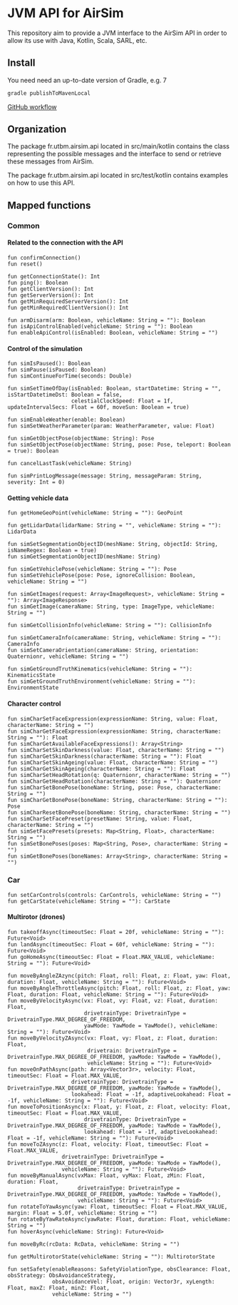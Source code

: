 # JVM API for AirSim

This repository aim to provide a JVM interface to the AirSim API in order
to allow its use with Java, Kotlin, Scala, SARL, etc.

## Install

You need need an up-to-date version of Gradle, e.g. 7

```sh
gradle publishToMavenLocal
```

[GitHub workflow](.github/workflows/publish.yml)

## Organization

The package fr.utbm.airsim.api located in src/main/kotlin contains the class representing the possible
messages and the interface to send or retrieve these messages from AirSim.

The package fr.utbm.airsim.api located in src/test/kotlin contains examples on how to
use this API. 

## Mapped functions

### Common

#### Related to the connection with the API

    fun confirmConnection()
    fun reset()

    fun getConnectionState(): Int
    fun ping(): Boolean
    fun getClientVersion(): Int
    fun getServerVersion(): Int
    fun getMinRequiredServerVersion(): Int
    fun getMinRequiredClientVersion(): Int
    
    fun armDisarm(arm: Boolean, vehicleName: String = ""): Boolean
    fun isApiControlEnabled(vehicleName: String = ""): Boolean
    fun enableApiControl(isEnabled: Boolean, vehicleName: String = "")

#### Control of the simulation

    fun simIsPaused(): Boolean
    fun simPause(isPaused: Boolean)
    fun simContinueForTime(seconds: Double)

    fun simSetTimeOfDay(isEnabled: Boolean, startDatetime: String = "", isStartDatetimeDst: Boolean = false,
                        celestialClockSpeed: Float = 1f, updateIntervalSecs: Float = 60f, moveSun: Boolean = true)

    fun simEnableWeather(enable: Boolean)
    fun simSetWeatherParameter(param: WeatherParameter, value: Float)

    fun simGetObjectPose(objectName: String): Pose
    fun simSetObjectPose(objectName: String, pose: Pose, teleport: Boolean = true): Boolean

    fun cancelLastTask(vehicleName: String)
    
    fun simPrintLogMessage(message: String, messageParam: String, severity: Int = 0)

#### Getting vehicle data

    fun getHomeGeoPoint(vehicleName: String = ""): GeoPoint

    fun getLidarData(lidarName: String = "", vehicleName: String = ""): LidarData

    fun simSetSegmentationObjectID(meshName: String, objectId: String, isNameRegex: Boolean = true)
    fun simGetSegmentationObjectID(meshName: String)

    fun simGetVehiclePose(vehicleName: String = ""): Pose
    fun simSetVehiclePose(pose: Pose, ignoreCollision: Boolean, vehicleName: String = "")

    fun simGetImages(request: Array<ImageRequest>, vehicleName: String = ""): Array<ImageResponse>
    fun simGetImage(cameraName: String, type: ImageType, vehicleName: String = "")

    fun simGetCollisionInfo(vehicleName: String = ""): CollisionInfo

    fun simGetCameraInfo(cameraName: String, vehicleName: String = ""): CameraInfo
    fun simSetCameraOrientation(cameraName: String, orientation: Quaternionr, vehicleName: String = "")

    fun simGetGroundTruthKinematics(vehicleName: String = ""): KinematicsState
    fun simGetGroundTruthEnvironment(vehicleName: String = ""): EnvironmentState

#### Character control

    fun simCharSetFaceExpression(expressionName: String, value: Float, characterName: String = "")
    fun simCharGetFaceExpression(expressionName: String, characterName: String = ""): Float
    fun simCharGetAvailableFaceExpressions(): Array<String>
    fun simCharSetSkinDarkness(value: Float, characterName: String = "")
    fun simCharGetSkinDarkness(characterName: String = ""): Float
    fun simCharSetSkinAgeing(value: Float, characterName: String = "")
    fun simCharGetSkinAgeing(characterName: String = ""): Float
    fun simCharSetHeadRotation(q: Quaternionr, characterName: String = "")
    fun simCharGetHeadRotation(characterName: String = ""): Quaternionr
    fun simCharSetBonePose(boneName: String, pose: Pose, characterName: String = "")
    fun simCharGetBonePose(boneName: String, characterName: String = ""): Pose
    fun simCharResetBonePose(boneName: String, characterName: String = "")
    fun simCharSetFacePreset(presetName: String, value: Float, characterName: String = "")
    fun simSetFacePresets(presets: Map<String, Float>, characterName: String = "")
    fun simSetBonePoses(poses: Map<String, Pose>, characterName: String = "")
    fun simGetBonePoses(boneNames: Array<String>, characterName: String = "")

### Car

    fun setCarControls(controls: CarControls, vehicleName: String = "")
    fun getCarState(vehicleName: String = ""): CarState

#### Multirotor (drones)

    fun takeoffAsync(timeoutSec: Float = 20f, vehicleName: String = ""): Future<Void>
    fun landAsync(timeoutSec: Float = 60f, vehicleName: String = ""): Future<Void>
    fun goHomeAsync(timeoutSec: Float = Float.MAX_VALUE, vehicleName: String = ""): Future<Void>

    fun moveByAngleZAzync(pitch: Float, roll: Float, z: Float, yaw: Float, duration: Float, vehicleName: String = ""): Future<Void>
    fun moveByAngleThrottleAsync(pitch: Float, roll: Float, z: Float, yaw: Float, duration: Float, vehicleName: String = ""): Future<Void>
    fun moveByVelocityAsync(vx: Float, vy: Float, vz: Float, duration: Float,
                            drivetrainType: DrivetrainType = DrivetrainType.MAX_DEGREE_OF_FREEDOM,
                            yawMode: YawMode = YawMode(), vehicleName: String = ""): Future<Void>
    fun moveByVelocityZAsync(vx: Float, vy: Float, z: Float, duration: Float,
                             drivetrain: DrivetrainType = DrivetrainType.MAX_DEGREE_OF_FREEDOM, yawMode: YawMode = YawMode(),
                             vehicleName: String = ""): Future<Void>
    fun moveOnPathAsync(path: Array<Vector3r>, velocity: Float, timeoutSec: Float = Float.MAX_VALUE,
                        drivetrainType: DrivetrainType = DrivetrainType.MAX_DEGREE_OF_FREEDOM, yawMode: YawMode = YawMode(),
                        lookahead: Float = -1f, adaptiveLookahead: Float = -1f, vehicleName: String = ""): Future<Void>
    fun moveToPositionAsync(x: Float, y: Float, z: Float, velocity: Float, timeoutSec: Float = Float.MAX_VALUE,
                            drivetrainType: DrivetrainType = DrivetrainType.MAX_DEGREE_OF_FREEDOM, yawMode: YawMode = YawMode(),
                            lookahead: Float = -1f, adaptiveLookahead: Float = -1f, vehicleName: String = ""): Future<Void>
    fun moveToZAsync(z: Float, velocity: Float, timeoutSec: Float = Float.MAX_VALUE,
                     drivetrainType: DrivetrainType = DrivetrainType.MAX_DEGREE_OF_FREEDOM, yawMode: YawMode = YawMode(),
                     vehicleName: String = ""): Future<Void>
    fun moveByManualAsync(vxMax: Float, vyMax: Float, zMin: Float, duration: Float,
                          drivetrainType: DrivetrainType = DrivetrainType.MAX_DEGREE_OF_FREEDOM, yawMode: YawMode = YawMode(),
                          vehicleName: String = ""): Future<Void>
    fun rotateToYawAsync(yaw: Float, timeoutSec: Float = Float.MAX_VALUE, margin: Float = 5.0f, vehicleName: String = "")
    fun rotateByYawRateAsync(yawRate: Float, duration: Float, vehicleName: String = "")
    fun hoverAsync(vehicleName: String): Future<Void>

    fun moveByRc(rcData: RcData, vehicleName: String = "")

    fun getMultirotorState(vehicleName: String = ""): MultirotorState

    fun setSafety(enableReasons: SafetyViolationType, obsClearance: Float, obsStrategy: ObsAvoidanceStrategy,
                  obsAvoidanceVel: Float, origin: Vector3r, xyLength: Float, maxZ: Float, minZ: Float,
                  vehicleName: String = "")
